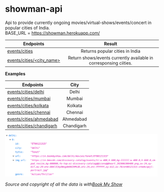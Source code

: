 # showman-api

Api to provide currently ongoing movies/virtual-shows/events/concert in popular cities of India.<br>
BASE_URL = https://showman.herokuapp.com/

| Endpoints       | Result           |
| -------------   |:-------------:|
| <a href="https://showman.herokuapp.com/events/cities">events/cities </a>      | Returns popular cities in India|
| <a href="https://showman.herokuapp.com/events/cities/delhi">events/cities/<city_name> </a>       | Return shows/events currently available in corresponsing ciities. |
  
 <b>Examples</b> 
 
| Endpoints       | City           |
| -------------   |:-------------:|
| <a href="https://showman.herokuapp.com/events/cities/delhi">events/cities/delhi </a>      | Delhi|
| <a href="https://showman.herokuapp.com/events/cities/mumbai">events/cities/mumbai </a>       | Mumbai |
| <a href="https://showman.herokuapp.com/events/cities/kolkata">events/cities/kolkata </a>      | Kolkata|
| <a href="https://showman.herokuapp.com/events/cities/chennai">events/cities/chennai </a>      | Chennai|
| <a href="https://showman.herokuapp.com/events/cities/ahmedabad">events/cities/ahmedabad </a>      | Ahmedabad|
| <a href="https://showman.herokuapp.com/events/cities/chandigarh">events/cities/chandigarh </a>      | Chandigarh|

<img width="500" alt="portfolio_view" src="https://github.com/ashish1sasmal/showman-api/blob/main/demo.png">


<i style="font-size:4;">Source and copyright of all the data is with<a href="https://in.bookmyshow.com/">Book My Show</a></i>
